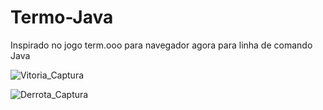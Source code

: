 # Termo-Java
Inspirado no jogo term.ooo para navegador
agora para linha de comando Java


![Vitoria_Captura](https://github.com/user-attachments/assets/a7c1fc97-b90c-4cd1-a2e8-6cfccd2ed0f9)


![Derrota_Captura](https://github.com/user-attachments/assets/1c21d0e6-9d14-49a2-9065-e44b2526bbd8)

